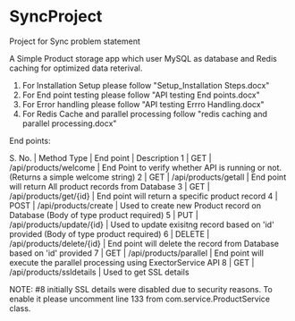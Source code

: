 # SyncProject
Project for Sync problem statement

A Simple Product storage app which user MySQL as database and Redis caching for optimized data reterival.

1.  For Installation Setup please follow "Setup_Installation Steps.docx"
2.  For End point testing please follow "API testing End points.docx"
3.  For Error handling please follow "API testing Errro Handling.docx"
4.  For Redis Cache and parallel processing follow "redis caching and parallel processing.docx"

End points:

S. No. | Method Type |          End point          |  Description
1      | GET         | /api/products/welcome       |  End Point to verify whether API is running or not. (Returns a simple welcome string)
2      | GET         | /api/products/getall        |  End point will return All product records from Database
3      | GET         | /api/products/get/{id}      |  End point will return a specific product record
4      | POST        | /api/products/create        |  Used to create new Product record on Database (Body of type product required)
5      | PUT         | /api/products/update/{id}   |  Used to update exisitng record based on 'id' provided (Body of type product required)
6      | DELETE      | /api/products/delete/{id}   |  End point will delete the record from Database based on 'id' provided
7      | GET         | /api/products/parallel      |  End point will execute the parallel processing using ExectorService API
8      | GET         | /api/products/ssldetails    |  Used to get SSL details

NOTE: #8 initially SSL details were disabled due to security reasons. To enable it please uncomment line 133 from com.service.ProductService class.
